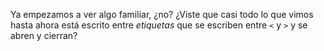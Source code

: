 Ya empezamos a ver algo familiar, ¿no? ¿Viste que casi todo lo que vimos hasta ahora está escrito entre _etiquetas_ que se escriben entre `<` y `>` y se abren y cierran?